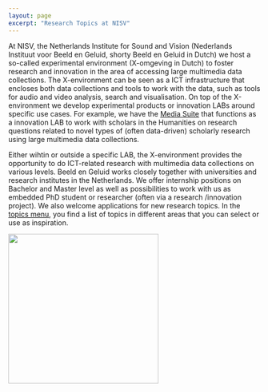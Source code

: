 ```yaml
---
layout: page
excerpt: "Research Topics at NISV"
---
```


At NISV, the Netherlands Institute for Sound and Vision (Nederlands Instituut voor Beeld en Geluid, shorty Beeld en Geluid in Dutch) we host a so-called experimental environment (X-omgeving in Dutch) to foster research and innovation in the area of accessing large multimedia data collections. The X-environment can be seen as a ICT infrastructure that encloses both data collections and tools to work with the data, such as tools for audio and video analysis, search and visualisation. On top of the X-environment we develop experimental products or innovation LABs around specific use cases. For example, we have the [Media Suite](http://mediasuite.clariah.nl/) that functions as a innovation LAB to work with scholars in the Humanities on research questions related to novel types of (often data-driven) scholarly research using large multimedia data collections.

Either wihtin or outside a specific LAB, the X-environment provides the opportunity to do ICT-related research with multimedia data collections on various levels. Beeld en Geluid works closely together with universities and research institutes in the Netherlands. We offer internship positions on Bachelor and Master level as well as possibilities to work with us as embedded PhD student or researcher (often via a research /innovation project). We also welcome applications for new research topics. In the [topics menu](https://roelandordelman.github.io/research-topics-at-nisv/topics/), you find a list of topics in different areas that you can select or use as inspiration.

<img align="middle" src="https://github.com/roelandordelman/research-topics-at-nisv/blob/master/images/IMG_7152.JPG" height="300">

